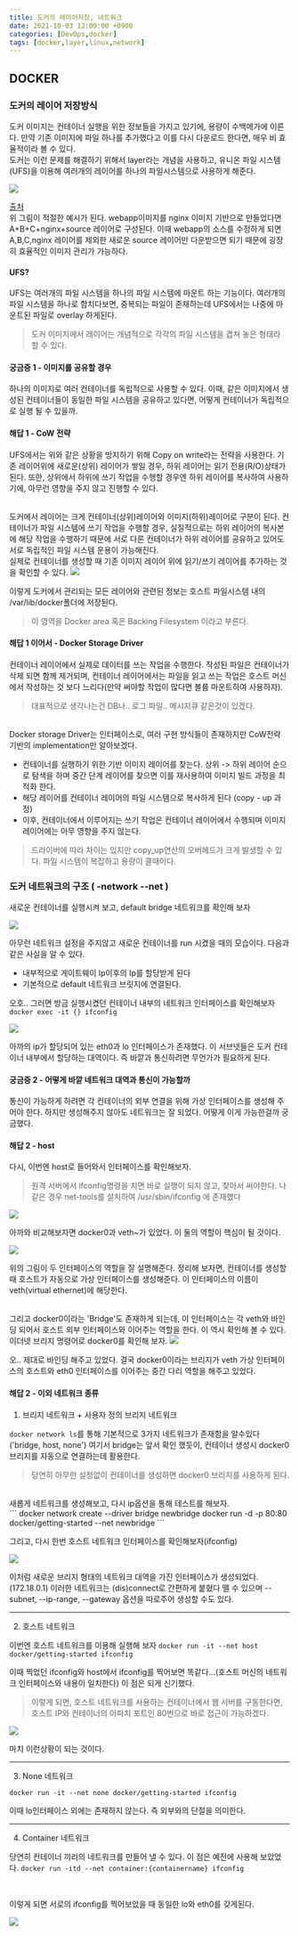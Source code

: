 ```yaml
---
title: 도커의 레이어저장, 네트워크
date: 2021-10-03 12:00:00 +0900
categories: [DevOps,docker]
tags: [docker,layer,linux,network]
---
```


## DOCKER

### 도커의 레이어 저장방식

 도커 이미지는 컨테이너 실행을 위한 정보들을 가지고 있기에, 용량이 수백메가에 이른다. 만약 기존 이미지에 파일 하나를 추가했다고 이를 다시 다운로드 한다면, 매우 비 효율적이라 볼 수 있다.
<br>
 도커는 이런 문제를 해결하기 위해서 layer라는 개념을 사용하고, 유니온 파일 시스템(UFS)을 이용해 여러개의 레이어를 하나의 파일시스템으로 사용하게 해준다. 

<img src="/assets/img/docker/1.png">

[출처](https://subicura.com/2017/01/19/docker-guide-for-beginners-1.html)
<br/>
위 그림이 적절한 예시가 된다. webapp이미지를 nginx 이미지 기반으로 만들었다면 A+B+C+nginx+source 레이어로 구성된다. 이때 webapp의 소스를 수정하게 되면 A,B,C,nginx 레이어를 제외한 새로운 source 레이어만 다운받으면 되기 때문에 굉장히 효율적인 이미지 관리가 가능하다.

#### UFS?
UFS는 여러개의 파일 시스템을 하나의 파일 시스템에 마운트 하는 기능이다. 여러개의 파일 시스템을 하나로 합치다보면, 중복되는 파일이 존재하는데 UFS에서는 나중에 마운트된 파일로 overlay 하게된다.
> 도커 이미지에서 레이어는 개념적으로 각각의 파일 시스템을 겹쳐 놓은 형태라 할 수 있다.

#### 궁금증 1 - 이미지를 공유할 경우
하나의 이미지로 여러 컨테이너를 독립적으로 사용할 수 있다. 이때, 같은 이미지에서 생성된 컨테이너들이 동일한 파일 시스템을 공유하고 있다면, 어떻게 컨테이너가 독립적으로 실행 될 수 있을까.

#### 해답 1 - CoW 전략
UFS에서는 위와 같은 상황을 방지하기 위해 Copy on write라는 전략을 사용한다. 기존 레이어위에 새로운(상위) 레이어가 쌓일 경우, 하위 레이어는 읽기 전용(R/O)상태가 된다. 또한, 상위에서 하위에 쓰기 작업을 수행할 경우엔 하위 레이어를 복사하여 사용하기에, 아무런 영향을 주지 않고 진행할 수 있다.

<br/>
도커에서 레이어는 크게 컨테이너(상위)레이어와 이미지(하위)레이어로 구분이 된다. 컨테이너가 파일 시스템에 쓰기 작업을 수행할 경우, 실질적으로는 하위 레이어의 복사본에 해당 작업을 수행하기 때문에 서로 다른 컨테이너가 하위 레이어를 공유하고 있어도 서로 독립적인 파일 시스템 운용이 가능해진다.

<br/>
실제로 컨테이너를 생성할 때 기존 이미지 레이어 위에 읽기/쓰기 레이어를 추가하는 것을 확인할 수 있다.

<img src="/assets/img/docker/2.png">

이렇게 도커에서 관리되는 모든 레이어와 관련된 정보는 호스트 파일시스템 내의 /var/lib/docker폴더에 저장된다. 
> 이 영역을 Docker area 혹은 Backing Filesystem 이라고 부른다.

#### 해답 1 이어서 - Docker Storage Driver
컨테이너 레이어에서 실제로 데이터를 쓰는 작업을 수행한다. 작성된 파일은 컨테이너가 삭제 되면 함께 제거되며, 컨테이너 레이어에서는 파일을 읽고 쓰는 작업은 호스트 머신에서 작성하는 것 보다 느리다(만약 써야할 작업이 많다면 볼륨 마운트하여 사용하자).  
> 대표적으로 생각나는건 DB나.. 로그 파일.. 메시지큐 같은것이 있겠다.

<br/>
Docker storage Driver는 인터페이스로, 여러 구현 방식들이 존재하지만 CoW전략 기반의 implementation만 알아보겠다.
 
- 컨테이너를 실행하기 위한 기반 이미지 레이어를 찾는다. 상위 -> 하위 레이어 순으로 탐색을 하며 중간 단계 레이어를 찾으면 이를 재사용하여 이미지 빌드 과정을 최적화 한다.
- 해당 레이어를 컨테이너 레이어의 파일 시스템으로 복사하게 된다 (copy - up 과정)
- 이후, 컨테이너에서 이루어지는 쓰기 작업은 컨테이너 레이어에서 수행되며 이미지 레이어에는 아무 영향을 주지 않는다.
> 드라이버에 따라 차이는 있지만 copy_up연산의 오버헤드가 크게 발생할 수 있다. 파일 시스템이 복잡하고 용량이 클때이다.

### 도커 네트워크의 구조 ( -network --net )

새로운 컨테이너를 실행시켜 보고, default bridge 네트워크를 확인해 보자

<img src="/assets/img/docker/3.png">

아무런 네트워크 설정을 주지않고 새로운 컨테이너를 run 시켰을 때의 모습이다. 다음과 같은 사실을 알 수 있다.

- 내부적으로 게이트웨이 Ip이후의 Ip를 할당받게 된다
- 기본적으로 default 네트워크 브릿지에 연결된다.

오호.. 그러면 방금 실행시켰던 컨테이너 내부의 네트워크 인터페이스를 확인해보자 `docker exec -it {} ifconfig`

<img src="/assets/img/docker/4.png">

아까의 ip가 할당되어 있는 eth0과 lo 인터페이스가 존재했다. 이 서브넷들은 도커 컨테이너 내부에서 할당하는 대역이다. 즉 바깥과 통신하려면 무언가가 필요하게 된다.

#### 궁금증 2 - 어떻게 바깥 네트워크 대역과 통신이 가능할까

통신이 가능하게 하려면 각 컨테이너의 외부 연결을 위해 가상 인터페이스를 생성해 주어야 한다. 하지만 생성해주지 않아도 네트워크는 잘 되었다. 어떻게 이게 가능한걸까 궁금했다.

#### 해답 2 - host
다시, 이번엔 host로 들어와서 인터페이스를 확인해보자.
> 원격 서버에서 ifconfig명령을 치면 바로 실행이 되지 않고, 찾아서 써야한다. 나같은 경우 net-tools를 설치하여 /usr/sbin/ifconfig 에 존재했다

<img src="/assets/img/docker/5.png">

아까와 비교해보자면 docker0과 veth~가 있었다. 이 둘의 역할이 핵심이 될 것이다.

<img src="/assets/img/docker/6.png">

위의 그림이 두 인터페이스의 역할을 잘 설명해준다. 정리해 보자면, 컨테이너를 생성할때 호스트가 자동으로 가상 인터페이스를 생성해준다. 이 인터페이스의 이름이 veth(virtual ethernet)에 해당한다.

<br>
그리고 docker0이라는 'Bridge'도 존재하게 되는데, 이 인터페이스는 각 veth와 바인딩 되어서 호스트 외부 인터페이스와 이어주는 역할을 한다. 이 역시 확인해 볼 수 있다. 이더넷 브리지 명령어로 docker0를 확인해 보자.

<img src="/assets/img/docker/7.png">

오.. 제대로 바인딩 해주고 있었다. 결국 docker0이라는 브리지가 veth 가상 인터페이스의 호스트와 eth0 인터페이스를 이어주는 중간 다리 역할을 해주고 있었다.


#### 해답 2 - 이외 네트워크 종류

1. 브리지 네트워크 + 사용자 정의 브리지 네트워크

`docker network ls`를 통해 기본적으로 3가지 네트워크가 존재함을 알수있다('bridge, host, none') 여기서 bridge는 앞서 확인 했듯이, 컨테이너 생성시 docker0브리지를 자동으로 연결하는데 활용한다.
> 당연히 아무런 설정없이 컨테이너를 생성하면 docker0 브리지를 사용하게 된다.

<br>
새롭게 네트워크를 생성해보고, 다시 ip옵션을 통해 테스트를 해보자.
<br>
```
docker network create --driver bridge newbridge
docker run -d -p 80:80 docker/getting-started --net newbridge
```
<br>

그리고, 다시 한번 호스트 네트워크 인터페이스를 확인해보자(ifconfig)

<img src="/assets/img/docker/8.png">

이처럼 새로운 브리지 형태의 네트워크 대역을 가진 인터페이스가 생성되었다. (172.18.0.1) 이러한 네트워크는 (dis)connect로 간편하게 붙혔다 뗄 수 있으며 --subnet, --ip-range, --gateway 옵션을 따로주어 생성할 수도 있다.

---

2. 호스트 네트워크

이번엔 호스트 네트워크를 이용해 실행해 보자
`docker run -it --net host docker/getting-started ifconfig` 
<br>

이때 찍었던 ifconfig와 host에서 ifconfig를 찍어보면 똑같다...(호스트 머신의 네트워크 인터페이스와 내용이 일치한다) 이 점은 되게 신기했다.
> 이렇게 되면, 호스트 네트워크를 사용하는 컨테이너에서 웹 서버를 구동한다면, 호스트 IP와 컨테이너의 아파치 포트인 80번으로 바로 접근이 가능하겠다.

<img src="/assets/img/docker/9.png">

마치 이런상황이 되는 것이다.

---
3. None 네트워크

`docker run -it --net none docker/getting-started ifconfig` 

이때 lo인터페이스 외에는 존재하지 않는다. 즉 외부와의 단절을 의미한다.

---

4. Container 네트워크

당연히 컨테이너 끼리의 네트워크를 만들어 낼 수 있다. 이 점은 예전에 사용해 보았었다.
`docker run -itd --net container:{containername} ifconfig`

<br>

이렇게 되면 서로의 ifconfig를 찍어보았을 때 동일한 lo와 eth0를 갖게된다.



<img src="/assets/img/docker/10.png">

